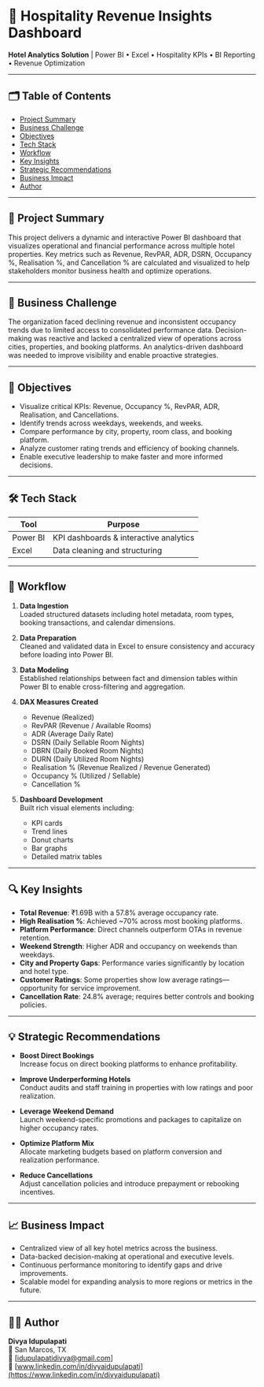 # 🏨 Hospitality Revenue Insights Dashboard

**Hotel Analytics Solution** | Power BI • Excel • Hospitality KPIs • BI Reporting • Revenue Optimization  

---

## 🗂️ Table of Contents

- [Project Summary](#project-summary)  
- [Business Challenge](#business-challenge)  
- [Objectives](#objectives)  
- [Tech Stack](#tech-stack)  
- [Workflow](#workflow)  
- [Key Insights](#key-insights)  
- [Strategic Recommendations](#strategic-recommendations)  
- [Business Impact](#business-impact)  
- [Author](#author)

---

## 📌 Project Summary

This project delivers a dynamic and interactive Power BI dashboard that visualizes operational and financial performance across multiple hotel properties. Key metrics such as Revenue, RevPAR, ADR, DSRN, Occupancy %, Realisation %, and Cancellation % are calculated and visualized to help stakeholders monitor business health and optimize operations.

---

## 🧩 Business Challenge

The organization faced declining revenue and inconsistent occupancy trends due to limited access to consolidated performance data. Decision-making was reactive and lacked a centralized view of operations across cities, properties, and booking platforms. An analytics-driven dashboard was needed to improve visibility and enable proactive strategies.

---

## 🎯 Objectives

- Visualize critical KPIs: Revenue, Occupancy %, RevPAR, ADR, Realisation, and Cancellations.
- Identify trends across weekdays, weekends, and weeks.
- Compare performance by city, property, room class, and booking platform.
- Analyze customer rating trends and efficiency of booking channels.
- Enable executive leadership to make faster and more informed decisions.

---

## 🛠️ Tech Stack

| Tool     | Purpose                                |
|----------|----------------------------------------|
| Power BI | KPI dashboards & interactive analytics |
| Excel    | Data cleaning and structuring          |

---

## 🔄 Workflow

1. **Data Ingestion**  
   Loaded structured datasets including hotel metadata, room types, booking transactions, and calendar dimensions.

2. **Data Preparation**  
   Cleaned and validated data in Excel to ensure consistency and accuracy before loading into Power BI.

3. **Data Modeling**  
   Established relationships between fact and dimension tables within Power BI to enable cross-filtering and aggregation.

4. **DAX Measures Created**  
   - Revenue (Realized)
   - RevPAR (Revenue / Available Rooms)
   - ADR (Average Daily Rate)
   - DSRN (Daily Sellable Room Nights)
   - DBRN (Daily Booked Room Nights)
   - DURN (Daily Utilized Room Nights)
   - Realisation % (Revenue Realized / Revenue Generated)
   - Occupancy % (Utilized / Sellable)
   - Cancellation %

5. **Dashboard Development**  
   Built rich visual elements including:
   - KPI cards
   - Trend lines
   - Donut charts
   - Bar graphs
   - Detailed matrix tables

---

## 🔍 Key Insights

- **Total Revenue**: ₹1.69B with a 57.8% average occupancy rate.
- **High Realisation %**: Achieved ~70% across most booking platforms.
- **Platform Performance**: Direct channels outperform OTAs in revenue retention.
- **Weekend Strength**: Higher ADR and occupancy on weekends than weekdays.
- **City and Property Gaps**: Performance varies significantly by location and hotel type.
- **Customer Ratings**: Some properties show low average ratings—opportunity for service improvement.
- **Cancellation Rate**: 24.8% average; requires better controls and booking policies.

---

## 💡 Strategic Recommendations

- **Boost Direct Bookings**  
  Increase focus on direct booking platforms to enhance profitability.

- **Improve Underperforming Hotels**  
  Conduct audits and staff training in properties with low ratings and poor realization.

- **Leverage Weekend Demand**  
  Launch weekend-specific promotions and packages to capitalize on higher occupancy rates.

- **Optimize Platform Mix**  
  Allocate marketing budgets based on platform conversion and realization performance.

- **Reduce Cancellations**  
  Adjust cancellation policies and introduce prepayment or rebooking incentives.

---

## 📈 Business Impact

- Centralized view of all key hotel metrics across the business.
- Data-backed decision-making at operational and executive levels.
- Continuous performance monitoring to identify gaps and drive improvements.
- Scalable model for expanding analysis to more regions or metrics in the future.

---

## 👩‍💻 Author

**Divya Idupulapati**  
📍 San Marcos, TX  
📧 [idupulapatidivya@gmail.com]  
🔗 [www.linkedin.com/in/divyaidupulapati](https://www.linkedin.com/in/divyaidupulapati)

